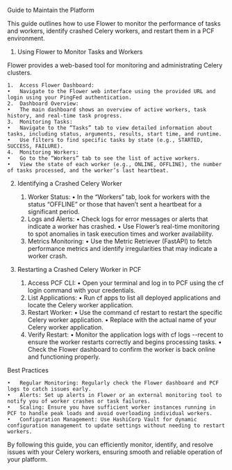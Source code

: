 Guide to Maintain the Platform

This guide outlines how to use Flower to monitor the performance of tasks and workers, identify crashed Celery workers, and restart them in a PCF environment.

1. Using Flower to Monitor Tasks and Workers

Flower provides a web-based tool for monitoring and administrating Celery clusters.

	1.	Access Flower Dashboard:
	•	Navigate to the Flower web interface using the provided URL and login using your PingFed authentication.
	2.	Dashboard Overview:
	•	The main dashboard shows an overview of active workers, task history, and real-time task progress.
	3.	Monitoring Tasks:
	•	Navigate to the “Tasks” tab to view detailed information about tasks, including status, arguments, results, start time, and runtime.
	•	Use filters to find specific tasks by state (e.g., STARTED, SUCCESS, FAILURE).
	4.	Monitoring Workers:
	•	Go to the “Workers” tab to see the list of active workers.
	•	View the state of each worker (e.g., ONLINE, OFFLINE), the number of tasks processed, and the worker’s last heartbeat.

2. Identifying a Crashed Celery Worker

	1.	Worker Status:
	•	In the “Workers” tab, look for workers with the status “OFFLINE” or those that haven’t sent a heartbeat for a significant period.
	2.	Logs and Alerts:
	•	Check logs for error messages or alerts that indicate a worker has crashed.
	•	Use Flower’s real-time monitoring to spot anomalies in task execution times and worker availability.
	3.	Metrics Monitoring:
	•	Use the Metric Retriever (FastAPI) to fetch performance metrics and identify irregularities that may indicate a worker crash.

3. Restarting a Crashed Celery Worker in PCF

	1.	Access PCF CLI:
	•	Open your terminal and log in to PCF using the cf login command with your credentials.
	2.	List Applications:
	•	Run cf apps to list all deployed applications and locate the Celery worker application.
	3.	Restart Worker:
	•	Use the command cf restart <worker-app-name> to restart the specific Celery worker application.
	•	Replace <worker-app-name> with the actual name of your Celery worker application.
	4.	Verify Restart:
	•	Monitor the application logs with cf logs <worker-app-name> --recent to ensure the worker restarts correctly and begins processing tasks.
	•	Check the Flower dashboard to confirm the worker is back online and functioning properly.

Best Practices

	•	Regular Monitoring: Regularly check the Flower dashboard and PCF logs to catch issues early.
	•	Alerts: Set up alerts in Flower or an external monitoring tool to notify you of worker crashes or task failures.
	•	Scaling: Ensure you have sufficient worker instances running in PCF to handle peak loads and avoid overloading individual workers.
	•	Configuration Management: Use HashiCorp Vault for dynamic configuration management to update settings without needing to restart workers.

By following this guide, you can efficiently monitor, identify, and resolve issues with your Celery workers, ensuring smooth and reliable operation of your platform.